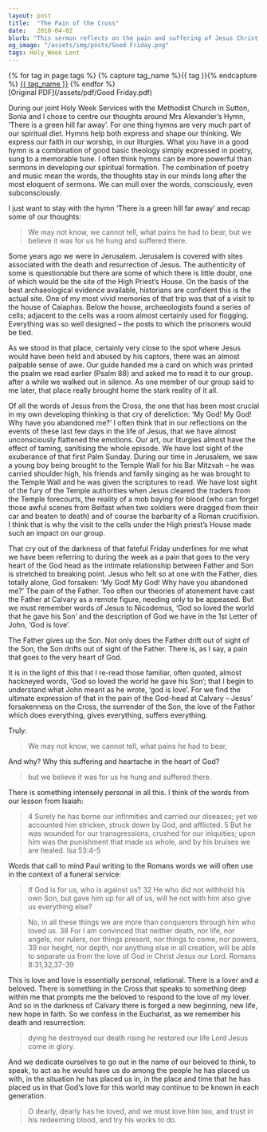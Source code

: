 ```yaml
---
layout: post
title:  "The Pain of the Cross"
date:   2010-04-02
blurb: "This sermon reflects on the pain and suffering of Jesus Christ during his crucifixion, and the profound impact this event has on the believer's faith. The sermon emphasizes the personal and relational aspect of God's love, and how it calls for a response from the believer. It also highlights the transformative power of Christ's death and resurrection, which brings new life and hope to believers."
og_image: "/assets/img/posts/Good Friday.png"
tags: Holy_Week Lent
---    
```

<div class="tag-pills">
  {% for tag in page.tags %}
    {% capture tag_name %}{{ tag }}{% endcapture %}
    <a href="{{ site.baseurl }}/tag/{{ tag_name | slugify }}" class="tag-pill">{{ tag_name }}</a>
  {% endfor %}
</div>
[Original PDF](/assets/pdf/Good Friday.pdf)

During our joint Holy Week Services with the Methodist Church in Sutton, Sonia and I chose to centre our thoughts around Mrs Alexander’s Hymn, ‘There is a green hill far away’. For one thing hymns are very much part of our spiritual diet. Hymns help both express and shape our thinking. We express our faith in our worship, in our liturgies. What you have in a good hymn is a combination of good basic theology simply expressed in poetry, sung to a memorable tune. I often think hymns can be more powerful than sermons in developing our spiritual formation. The combination of poetry and music mean the words, the thoughts stay in our minds long after the most eloquent of sermons. We can mull over the words, consciously, even subconsciously.

I just want to stay with the hymn ‘There is a green hill far away’ and recap some of our thoughts:

> We may not know, we cannot tell,
> what pains he had to bear,
> but we believe it was for us
> he hung and suffered there.

Some years ago we were in Jerusalem. Jerusalem is covered with sites associated with the death and resurrection of Jesus. The authenticity of some is questionable but there are some of which there is little doubt, one of which would be the site of the High Priest’s House. On the basis of the best archaeological evidence available, historians are confident this is the actual site. One of my most vivid memories of that trip was that of a visit to the house of Caiaphas. Below the house, archaeologists found a series of cells; adjacent to the cells was a room almost certainly used for flogging. Everything was so well designed – the posts to which the prisoners would be tied.

As we stood in that place, certainly very close to the spot where Jesus would have been held and abused by his captors, there was an almost palpable sense of awe. Our guide handed me a card on which was printed the psalm we read earlier (Psalm 88) and asked me to read it to our group. after a while we walked out in silence. As one member of our group said to me later, that place really brought home the stark reality of it all.

Of all the words of Jesus from the Cross, the one that has been most crucial in my own developing thinking is that cry of dereliction: ‘My God! My God! Why have you abandoned me?’ I often think that in our reflections on the events of these last few days in the life of Jesus, that we have almost unconsciously flattened the emotions. Our art, our liturgies almost have the effect of taming, sanitising the whole episode. We have lost sight of the exuberance of that first Palm Sunday. During our time in Jerusalem, we saw a young boy being brought to the Temple Wall for his Bar Mitzvah – he was carried shoulder high, his friends and family singing as he was brought to the Temple Wall and he was given the scriptures to read. We have lost sight of the fury of the Temple authorities when Jesus cleared the traders from the Temple forecourts, the reality of a mob baying for blood (who can forget those awful scenes from Belfast when two soldiers were dragged from their car and beaten to death) and of course the barbarity of a Roman crucifixion. I think that is why the visit to the cells under the High priest’s House made such an impact on our group.

That cry out of the darkness of that fateful Friday underlines for me what we have been referring to during the week as a pain that goes to the very heart of the God head as the intimate relationship between Father and Son is stretched to breaking point. Jesus who felt so at one with the Father, dies totally alone, God forsaken: ‘My God! My God! Why have you abandoned me?’ The pain of the Father. Too often our theories of atonement have cast the Father at Calvary as a remote figure, needing only to be appeased. But we must remember words of Jesus to Nicodemus, ‘God so loved the world that he gave his Son’ and the description of God we have in the 1st Letter of John, ‘God is love’.

The Father gives up the Son. Not only does the Father drift out of sight of the Son, the Son drifts out of sight of the Father. There is, as I say, a pain that goes to the very heart of God.

It is in the light of this that I re-read those familiar, often quoted, almost hackneyed words, ‘God so loved the world he gave his Son’; that I begin to understand what John meant as he wrote, ‘god is love’. For we find the ultimate expression of that in the pain of the God-head at Calvary – Jesus’ forsakenness on the Cross, the surrender of the Son, the love of the Father which does everything, gives everything, suffers everything.

Truly:

> We may not know, we cannot tell,
> what pains he had to bear,

And why? Why this suffering and heartache in the heart of God?

> but we believe it was for us
> he hung and suffered there.

There is something intensely personal in all this. I think of the words from our lesson from Isaiah:

> 4 Surely he has borne our infirmities
> and carried our diseases;
> yet we accounted him stricken,
> struck down by God, and afflicted.
> 5 But he was wounded for our transgressions,
> crushed for our iniquities;
> upon him was the punishment that made us whole,
> and by his bruises we are healed. Isa 53:4-5

Words that call to mind Paul writing to the Romans words we will often use in the context of a funeral service:

> If God is for us, who is against us? 32 He who did not
> withhold his own Son, but gave him up for all of us, will he
> not with him also give us everything else?

> No, in all these things we are more than conquerors through
> him who loved us. 38 For I am convinced that neither death,
> nor life, nor angels, nor rulers, nor things present, nor things
> to come, nor powers, 39 nor height, nor depth, nor anything
> else in all creation, will be able to separate us from the love
> of God in Christ Jesus our Lord. Romans 8:31,32,37-39

This is love and love is essentially personal, relational. There is a lover and a beloved. There is something in the Cross that speaks to something deep within me that prompts me the beloved to respond to the love of my lover. And so in the darkness of Calvary there is forged a new beginning, new life, new hope in faith. So we confess in the Eucharist, as we remember his death and resurrection:

> dying he destroyed our death
> rising he restored our life
> Lord Jesus come in glory.

And we dedicate ourselves to go out in the name of our beloved to think, to speak, to act as he would have us do among the people he has placed us with, in the situation he has placed us in, in the place and time that he has placed us in that God’s love for this world may continue to be known in each generation.

> O dearly, dearly has he loved,
> and we must love him too,
> and trust in his redeeming blood,
> and try his works to do.
